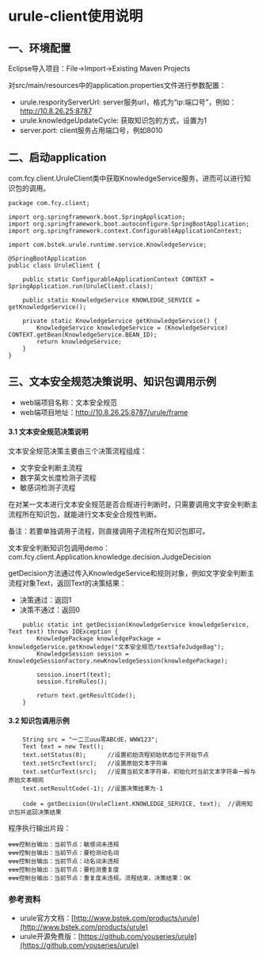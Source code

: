 urule-client使用说明
=====

## 一、环境配置
Eclipse导入项目：File->Import->Existing Maven Projects

对src/main/resources中的application.properties文件进行参数配置：
* urule.resporityServerUrl: server服务url，格式为“ip:端口号”，例如：http://10.8.26.25:8787
* urule.knowledgeUpdateCycle: 获取知识包的方式，设置为1
* server.port: client服务占用端口号，例如8010

## 二、启动application
com.fcy.client.UruleClient类中获取KnowledgeService服务，进而可以进行知识包的调用。

```
package com.fcy.client;

import org.springframework.boot.SpringApplication;
import org.springframework.boot.autoconfigure.SpringBootApplication;
import org.springframework.context.ConfigurableApplicationContext;

import com.bstek.urule.runtime.service.KnowledgeService;

@SpringBootApplication
public class UruleClient {
	
	public static ConfigurableApplicationContext CONTEXT = SpringApplication.run(UruleClient.class);
	
	public static KnowledgeService KNOWLEDGE_SERVICE = getKnowledgeService();
	
	private static KnowledgeService getKnowledgeService() {
		KnowledgeService knowledgeService = (KnowledgeService) CONTEXT.getBean(KnowledgeService.BEAN_ID);
		return knowledgeService;
	}
}

```

## 三、文本安全规范决策说明、知识包调用示例

* web端项目名称：文本安全规范
* web端项目地址：http://10.8.26.25:8787/urule/frame


#### 3.1 文本安全规范决策说明
文本安全规范决策主要由三个决策流程组成：
* 文字安全判断主流程
* 数字英文长度检测子流程
* 敏感词检测子流程

在对某一文本进行文本安全规范是否合规进行判断时，只需要调用文字安全判断主流程所在知识包，就能进行文本安全合规性判断。

备注：若要单独调用子流程，则直接调用子流程所在知识包即可。

文本安全判断知识包调用demo：com.fcy.client.Application.knowledge.decision.JudgeDecision

getDecision方法通过传入KnowledgeService和规则对象，例如文字安全判断主流程对象Text，返回Text的决策结果：

* 决策通过：返回1
* 决策不通过：返回0

```
	public static int getDecision(KnowledgeService knowledgeService, Text text) throws IOException {
		KnowledgePackage knowledgePackage = knowledgeService.getKnowledge("文本安全规范/textSafeJudgeBag");
    	KnowledgeSession session = KnowledgeSessionFactory.newKnowledgeSession(knowledgePackage);

    	session.insert(text);
    	session.fireRules();
    	
    	return text.getResultCode();
	}
```

#### 3.2 知识包调用示例

```
	String src = "一二三uuu零ABCdE，WWW123";
	Text text = new Text();
    text.setStatus(0);      //设置初始流程初始状态位于开始节点
    text.setSrcText(src);   //设置原始文本字符串
    text.setCurText(src);   //设置当前文本字符串，初始化时当前文本字符串一般与原始文本相同
    text.setResultCode(-1); //设置决策结果为-1
    	
	code = getDecision(UruleClient.KNOWLEDGE_SERVICE, text);  //调用知识包并返回决策结果
```

程序执行输出片段：

```
☢☢☢控制台输出：当前节点：敏感词未违规
☢☢☢控制台输出：当前节点：要检测动名词
☢☢☢控制台输出：当前节点：动名词未违规
☢☢☢控制台输出：当前节点：要检测重复度
☢☢☢控制台输出：当前节点：重复度未违规。流程结束，决策结果：OK
```


### 参考资料
* urule官方文档：[http://www.bstek.com/products/urule](http://www.bstek.com/products/urule)
* urule开源免费版：[https://github.com/youseries/urule](https://github.com/youseries/urule)

